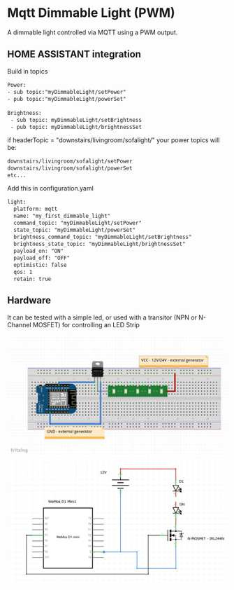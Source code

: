 # Mqtt Dimmable Light (PWM)
A dimmable light controlled via MQTT using a PWM output.

## HOME ASSISTANT integration

Build in topics
```
Power:
- sub topic:"myDimmableLight/setPower"
- pub topic:"myDimmableLight/powerSet" 

Brightness:
 - sub topic: myDimmableLight/setBrightness 
 - pub topic: myDimmableLight/brightnessSet
```
 if headerTopic = "downstairs/livingroom/sofalight/" your power topics will be:
```
downstairs/livingroom/sofalight/setPower
downstairs/livingroom/sofalight/powerSet
etc...
```

Add this in configuration.yaml
```
light:
  platform: mqtt
  name: "my_first_dimmable_light"
  command_topic: "myDimmableLight/setPower" 
  state_topic: "myDimmableLight/powerSet" 
  brightness_command_topic: "myDimmableLight/setBrightness"
  brightness_state_topic: "myDimmableLight/brightnessSet"
  payload_on: "ON"
  payload_off: "OFF"
  optimistic: false
  qos: 1
  retain: true
  ```
  
## Hardware
It can be tested with a simple led, or used with a transitor (NPN or N-Channel MOSFET) for controlling an LED Strip


![breadboard](IRLZ44N_breadbord.PNG)
![schematic](IRLZ44N_schematic.PNG)
